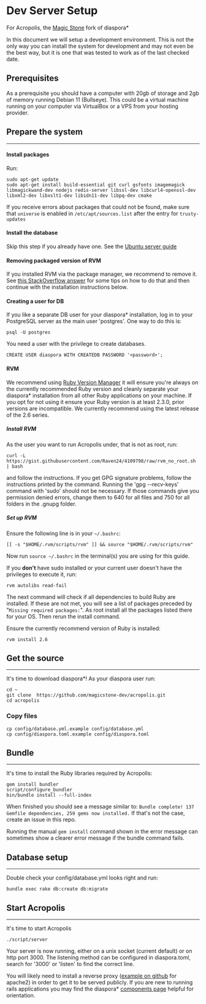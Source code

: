 # Dev Server Setup
For Acropolis, the [Magic Stone](https://magicstone.dev) fork of diaspora*

In this document we will setup a development environment. This is not the only way you can install the system for development and may not even be the best way, but it is one that was tested to work as of the last checked date.

## Prerequisites
As a prerequisite you should have a computer with 20gb of storage and 2gb of memory running Debian 11 (Bullseye). This could be a virtual machine running on your computer via VirtualBox or a VPS from your hosting provider.

## Prepare the system
***
#### Install packages

Run:

```
sudo apt-get update
sudo apt-get install build-essential git curl gsfonts imagemagick libmagickwand-dev nodejs redis-server libssl-dev libcurl4-openssl-dev libxml2-dev libxslt1-dev libidn11-dev libpq-dev cmake
```
If you receive errors about packages that could not be found, make sure that `universe` is enabled in `/etc/apt/sources.list` after the entry for `trusty-updates`


#### Install the database

Skip this step if you already have one.
See the [Ubuntu server guide](https://ubuntu.com/server/docs/databases-postgresql)


#### Removing packaged version of RVM

If you installed RVM via the package manager, we recommend to remove it. See [this StackOverflow answer](http://stackoverflow.com/questions/9056008/installed-ruby-1-9-3-with-rvm-but-command-line-doesnt-show-ruby-v/9056395#9056395) for some tips on how to do that and then continue with the installation instructions below.

#### Creating a user for DB

If you like a separate DB user for your diaspora* installation, log in to your PostgreSQL server as the main user 'postgres'. One way to do this is:
```
psql -U postgres
```

You need a user with the privilege to create databases.

```
CREATE USER diaspora WITH CREATEDB PASSWORD '<password>';
```

#### RVM
We recommend using [Ruby Version Manager](http://rvm.io/) it will ensure you're always on the currently recommended Ruby version and cleanly separate your diaspora* installation from all other Ruby applications on your machine. If you opt for not using it ensure your Ruby version is at least 2.3.0, prior versions are incompatible. We currently recommend using the latest release of the 2.6 series.

##### Install RVM
As the user you want to run Acropolis under, that is not as root, run:
```
curl -L https://gist.githubusercontent.com/Raven24/4109798/raw/rvm_no_root.sh | bash
```

and follow the instructions. If you get GPG signature problems, follow the instructions printed by the command. Running the 'gpg --recv-keys' command with 'sudo' should not be necessary. If those commands give you permission denied errors, change them to 640 for all files and 750 for all folders in the .gnupg folder.

##### Set up RVM
Ensure the following line is in your `~/.bashrc`:
```
[[ -s "$HOME/.rvm/scripts/rvm" ]] && source "$HOME/.rvm/scripts/rvm"
```

Now run `source ~/.bashrc` in the terminal(s) you are using for this guide.

If you **don't** have sudo installed or your current user doesn't have the privileges to execute it, run:
```
rvm autolibs read-fail
```

The next command will check if all dependencies to build Ruby are installed. If these are not met, you will see a list of packages preceded by "`Missing required packages:`". As root install all the packages listed there for your OS. Then rerun the install command.

Ensure the currently recommend version of Ruby is installed:
```
rvm install 2.6
```

## Get the source
***
It's time to download diaspora*! As your diaspora user run:
```
cd ~
git clone  https://github.com/magicstone-dev/acropolis.git
cd acropolis
```

### Copy files
```
cp config/database.yml.example config/database.yml
cp config/diaspora.toml.example config/diaspora.toml
```

## Bundle
***

It's time to install the Ruby libraries required by Acropolis:

```
gem install bundler
script/configure_bundler
bin/bundle install --full-index
```

When finished you should see a message similar to: `Bundle complete! 137 Gemfile dependencies, 259 gems now installed.` If that's not the case, create an issue in this repo.

Running the manual `gem install` command shown in the error message can sometimes show a clearer error message if the bundle command fails.

## Database setup
***
Double check your config/database.yml looks right and run:
```
bundle exec rake db:create db:migrate
```

## Start Acropolis
***
It's time to start Acropolis
```
./script/server
```

Your server is now running, either on a unix socket (current default) or on http port 3000. The listening method can be configured in diaspora.toml, search for '3000' or 'listen' to find the correct line.

You will likely need to install a reverse proxy ([example on github](https://gist.github.com/jhass/719014) for apache2) in order to get it to be served publicly. If you are new to running rails applications you may find the diaspora* [components page](https://wiki.diasporafoundation.org/wiki/index.php?title=Diaspora_components&action=edit&redlink=1) helpful for orientation.
